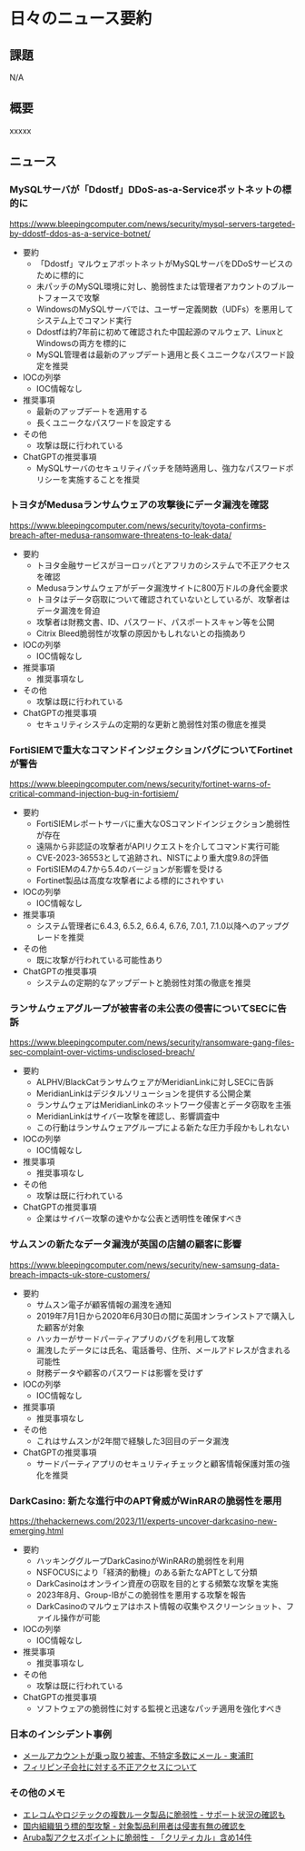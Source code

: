 # 日々のニュース要約

## 課題

N/A

## 概要

xxxxx

## ニュース

### MySQLサーバが「Ddostf」DDoS-as-a-Serviceボットネットの標的に
https://www.bleepingcomputer.com/news/security/mysql-servers-targeted-by-ddostf-ddos-as-a-service-botnet/

- 要約
    - 「Ddostf」マルウェアボットネットがMySQLサーバをDDoSサービスのために標的に
    - 未パッチのMySQL環境に対し、脆弱性または管理者アカウントのブルートフォースで攻撃
    - WindowsのMySQLサーバでは、ユーザー定義関数（UDFs）を悪用してシステム上でコマンド実行
    - Ddostfは約7年前に初めて確認された中国起源のマルウェア、LinuxとWindowsの両方を標的に
    - MySQL管理者は最新のアップデート適用と長くユニークなパスワード設定を推奨
- IOCの列挙
    - IOC情報なし
- 推奨事項
    - 最新のアップデートを適用する
    - 長くユニークなパスワードを設定する
- その他
    - 攻撃は既に行われている
- ChatGPTの推奨事項
    - MySQLサーバのセキュリティパッチを随時適用し、強力なパスワードポリシーを実施することを推奨

### トヨタがMedusaランサムウェアの攻撃後にデータ漏洩を確認
https://www.bleepingcomputer.com/news/security/toyota-confirms-breach-after-medusa-ransomware-threatens-to-leak-data/

- 要約
    - トヨタ金融サービスがヨーロッパとアフリカのシステムで不正アクセスを確認
    - Medusaランサムウェアがデータ漏洩サイトに800万ドルの身代金要求
    - トヨタはデータ窃取について確認されていないとしているが、攻撃者はデータ漏洩を脅迫
    - 攻撃者は財務文書、ID、パスワード、パスポートスキャン等を公開
    - Citrix Bleed脆弱性が攻撃の原因かもしれないとの指摘あり
- IOCの列挙
    - IOC情報なし
- 推奨事項
    - 推奨事項なし
- その他
    - 攻撃は既に行われている
- ChatGPTの推奨事項
    - セキュリティシステムの定期的な更新と脆弱性対策の徹底を推奨

### FortiSIEMで重大なコマンドインジェクションバグについてFortinetが警告
https://www.bleepingcomputer.com/news/security/fortinet-warns-of-critical-command-injection-bug-in-fortisiem/

- 要約
    - FortiSIEMレポートサーバに重大なOSコマンドインジェクション脆弱性が存在
    - 遠隔から非認証の攻撃者がAPIリクエストを介してコマンド実行可能
    - CVE-2023-36553として追跡され、NISTにより重大度9.8の評価
    - FortiSIEMの4.7から5.4のバージョンが影響を受ける
    - Fortinet製品は高度な攻撃者による標的にされやすい
- IOCの列挙
    - IOC情報なし
- 推奨事項
    - システム管理者に6.4.3, 6.5.2, 6.6.4, 6.7.6, 7.0.1, 7.1.0以降へのアップグレードを推奨
- その他
    - 既に攻撃が行われている可能性あり
- ChatGPTの推奨事項
    - システムの定期的なアップデートと脆弱性対策の徹底を推奨

### ランサムウェアグループが被害者の未公表の侵害についてSECに告訴
https://www.bleepingcomputer.com/news/security/ransomware-gang-files-sec-complaint-over-victims-undisclosed-breach/

- 要約
    - ALPHV/BlackCatランサムウェアがMeridianLinkに対しSECに告訴
    - MeridianLinkはデジタルソリューションを提供する公開企業
    - ランサムウェアはMeridianLinkのネットワーク侵害とデータ窃取を主張
    - MeridianLinkはサイバー攻撃を確認し、影響調査中
    - この行動はランサムウェアグループによる新たな圧力手段かもしれない
- IOCの列挙
    - IOC情報なし
- 推奨事項
    - 推奨事項なし
- その他
    - 攻撃は既に行われている
- ChatGPTの推奨事項
    - 企業はサイバー攻撃の速やかな公表と透明性を確保すべき

### サムスンの新たなデータ漏洩が英国の店舗の顧客に影響
https://www.bleepingcomputer.com/news/security/new-samsung-data-breach-impacts-uk-store-customers/

- 要約
    - サムスン電子が顧客情報の漏洩を通知
    - 2019年7月1日から2020年6月30日の間に英国オンラインストアで購入した顧客が対象
    - ハッカーがサードパーティアプリのバグを利用して攻撃
    - 漏洩したデータには氏名、電話番号、住所、メールアドレスが含まれる可能性
    - 財務データや顧客のパスワードは影響を受けず
- IOCの列挙
    - IOC情報なし
- 推奨事項
    - 推奨事項なし
- その他
    - これはサムスンが2年間で経験した3回目のデータ漏洩
- ChatGPTの推奨事項
    - サードパーティアプリのセキュリティチェックと顧客情報保護対策の強化を推奨

### DarkCasino: 新たな進行中のAPT脅威がWinRARの脆弱性を悪用
https://thehackernews.com/2023/11/experts-uncover-darkcasino-new-emerging.html

- 要約
    - ハッキンググループDarkCasinoがWinRARの脆弱性を利用
    - NSFOCUSにより「経済的動機」のある新たなAPTとして分類
    - DarkCasinoはオンライン資産の窃取を目的とする頻繁な攻撃を実施
    - 2023年8月、Group-IBがこの脆弱性を悪用する攻撃を報告
    - DarkCasinoのマルウェアはホスト情報の収集やスクリーンショット、ファイル操作が可能
- IOCの列挙
    - IOC情報なし
- 推奨事項
    - 推奨事項なし
- その他
    - 攻撃は既に行われている
- ChatGPTの推奨事項
    - ソフトウェアの脆弱性に対する監視と迅速なパッチ適用を強化すべき

### 日本のインシデント事例
- [メールアカウントが乗っ取り被害、不特定多数にメール - 東浦町](https://www.security-next.com/151145)
- [フィリピン子会社に対する不正アクセスについて](https://global.yamaha-motor.com/jp/news/2023/1116/corporate.html)

### その他のメモ
- [エレコムやロジテックの複数ルータ製品に脆弱性 - サポート状況の確認も](https://www.security-next.com/151180)
- [国内組織狙う標的型攻撃 - 対象製品利用者は侵害有無の確認を](https://www.security-next.com/151191)
- [Aruba製アクセスポイントに脆弱性 - 「クリティカル」含め14件](https://www.security-next.com/151175)